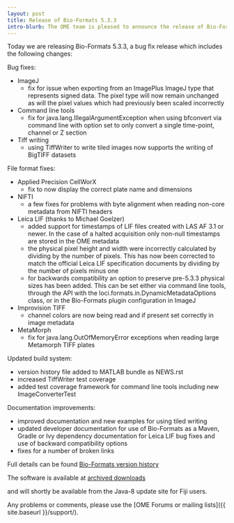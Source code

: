 ```yaml
---
layout: post
title: Release of Bio-Formats 5.3.3
intro-blurb: The OME team is pleased to announce the release of Bio-Formats 5.3.3
---
```

Today we are releasing Bio-Formats 5.3.3, a bug fix release which includes the following changes:

Bug fixes:

-  ImageJ
    -  fix for issue when exporting from an ImagePlus ImageJ type that represents signed data. The pixel type will now remain unchanged as will the pixel values which had previously been scaled incorrectly
-  Command line tools
    -  fix for java.lang.IllegalArgumentException when using bfconvert via command line with option set to only convert a single time-point, channel or Z section
-  Tiff writing
    -  using TiffWriter to write tiled images now supports the writing of BigTIFF datasets

File format fixes:

-  Applied Precision CellWorX
    -  fix to now display the correct plate name and dimensions
-  NIFTI
    -  a few fixes for problems with byte alignment when reading non-core metadata from NIFTI headers
-  Leica LIF (thanks to Michael Goelzer)
    -  added support for timestamps of LIF files created with LAS AF 3.1 or newer. In the case of a halted acquisition only non-null timestamps are stored in the OME metadata
    -  the physical pixel height and width were incorrectly calculated by dividing by the number of pixels. This has now been corrected to match the official Leica LIF specification documents by dividing by the number of pixels minus one
    -  for backwards compatibility an option to preserve pre-5.3.3 physical sizes has been added. This can be set either via command line tools, through the API with the loci.formats.in.DynamicMetadataOptions class, or in the Bio-Formats plugin configuration in ImageJ
-  Improvision TIFF
    -  channel colors are now being read and if present set correctly in image metadata
-  MetaMorph
    -  fix for java.lang.OutOfMemoryError exceptions when reading large Metamorph TIFF plates

Updated build system:

-  version history file added to MATLAB bundle as NEWS.rst
-  increased TiffWriter test coverage
-  added test coverage framework for command line tools including new ImageConverterTest

Documentation improvements:

-  improved documentation and new examples for using tiled writing
-  updated developer documentation for use of Bio-Formats as a Maven, Gradle or Ivy dependency
documentation for Leica LIF bug fixes and use of backward compatibility options
-  fixes for a number of broken links

Full details can be found [Bio-Formats version history](https://docs.openmicroscopy.org/bio-formats/5.3.3/about/whats-new.html)

The software is available at [archived downloads](http://downloads.openmicroscopy.org/bio-formats/5.3.3)

and will shortly be available from the Java-8 update site for Fiji users.

Any problems or comments, please use the [OME Forums or mailing lists]({{ site.baseurl }}/support/).
